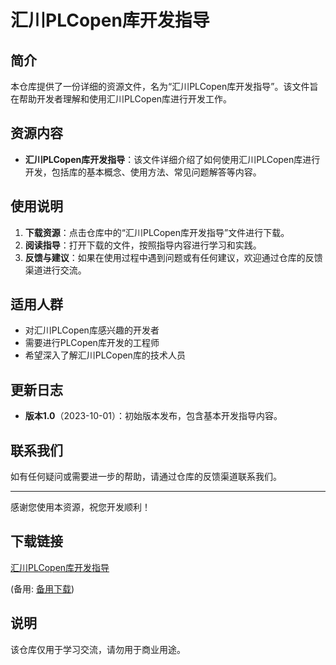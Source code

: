 # 汇川PLCopen库开发指导

## 简介
本仓库提供了一份详细的资源文件，名为“汇川PLCopen库开发指导”。该文件旨在帮助开发者理解和使用汇川PLCopen库进行开发工作。

## 资源内容
- **汇川PLCopen库开发指导**：该文件详细介绍了如何使用汇川PLCopen库进行开发，包括库的基本概念、使用方法、常见问题解答等内容。

## 使用说明
1. **下载资源**：点击仓库中的“汇川PLCopen库开发指导”文件进行下载。
2. **阅读指导**：打开下载的文件，按照指导内容进行学习和实践。
3. **反馈与建议**：如果在使用过程中遇到问题或有任何建议，欢迎通过仓库的反馈渠道进行交流。

## 适用人群
- 对汇川PLCopen库感兴趣的开发者
- 需要进行PLCopen库开发的工程师
- 希望深入了解汇川PLCopen库的技术人员

## 更新日志
- **版本1.0**（2023-10-01）：初始版本发布，包含基本开发指导内容。

## 联系我们
如有任何疑问或需要进一步的帮助，请通过仓库的反馈渠道联系我们。

---
感谢您使用本资源，祝您开发顺利！

## 下载链接
[汇川PLCopen库开发指导](https://pan.quark.cn/s/f3b88cb26876) 

(备用: [备用下载](https://pan.baidu.com/s/1240uMROFQT5dR6_5HP_SHA?pwd=1234))

## 说明

该仓库仅用于学习交流，请勿用于商业用途。
